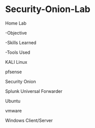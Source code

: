 # Security-Onion-Lab
Home Lab

-Objective


-Skills Learned


-Tools Used

 KALI Linux
 
  pfsense
  
Security Onion 

  Splunk Universal Forwarder
  
   Ubuntu

   vmware
   
 Windows Client/Server
  
  
</div>
